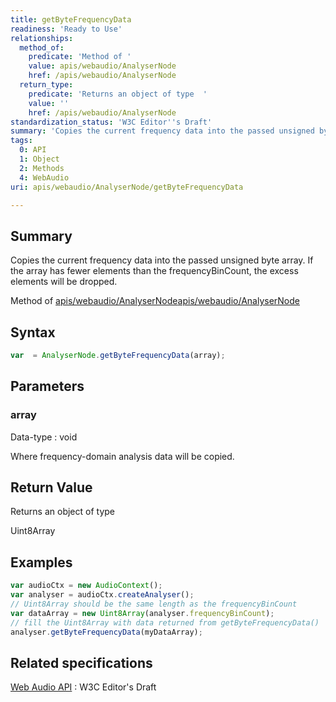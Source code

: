 ```yaml
---
title: getByteFrequencyData
readiness: 'Ready to Use'
relationships:
  method_of:
    predicate: 'Method of '
    value: apis/webaudio/AnalyserNode
    href: /apis/webaudio/AnalyserNode
  return_type:
    predicate: 'Returns an object of type  '
    value: ''
    href: /apis/webaudio/AnalyserNode
standardization_status: 'W3C Editor''s Draft'
summary: 'Copies the current frequency data into the passed unsigned byte array. If the array has fewer elements than the frequencyBinCount, the excess elements will be dropped.'
tags:
  0: API
  1: Object
  2: Methods
  4: WebAudio
uri: apis/webaudio/AnalyserNode/getByteFrequencyData

---
```

## Summary

Copies the current frequency data into the passed unsigned byte array. If the array has fewer elements than the frequencyBinCount, the excess elements will be dropped.

Method of [apis/webaudio/AnalyserNode](/apis/webaudio/AnalyserNode)[apis/webaudio/AnalyserNode](/apis/webaudio/AnalyserNode)

## Syntax

``` js
var  = AnalyserNode.getByteFrequencyData(array);
```

## Parameters

### array

 Data-type
:   void

 Where frequency-domain analysis data will be copied.

## Return Value

Returns an object of type

Uint8Array

## Examples

``` js
var audioCtx = new AudioContext();
var analyser = audioCtx.createAnalyser();
// Uint8Array should be the same length as the frequencyBinCount
var dataArray = new Uint8Array(analyser.frequencyBinCount);
// fill the Uint8Array with data returned from getByteFrequencyData()
analyser.getByteFrequencyData(myDataArray);
```

## Related specifications

[Web Audio API](http://webaudio.github.io/web-audio-api/)
:   W3C Editor's Draft
